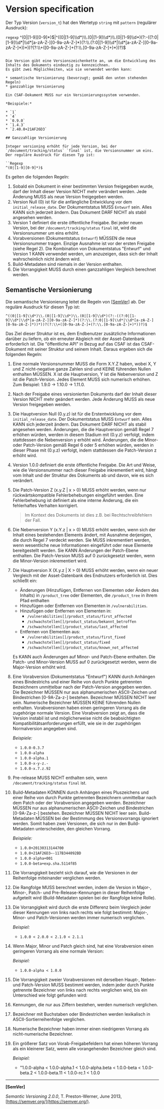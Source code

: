 # Version specification

Der Typ Version (`version_t`) hat den Wertetyp `string` mit `pattern` (regulärer Ausdruck):

`regexp`
^(0|[1-9][0-9]*)$|^((0|[1-9]\\d*)\\.(0|[1-9]\\d*)\\.(0|[1-9]\\d*)(?:-((?:0|[1-9]\\d*|\\d*[a-zA-Z-][0-9a-zA-Z-]*)(?:\\.(?:0|[1-9]\\d*|\\d*[a-zA-Z-][0-9a-zA-Z-]*))*))?(?:\\+([0-9a-zA-Z-]+(?:\\.[0-9a-zA-Z-]+)*))?)$
```

Die Version gibt eine Versionszeichenkette an, um die Entwicklung des Inhalts des Dokuments eindeutig zu kennzeichnen.
Es gibt zwei Möglichkeiten, wie sie verwendet werden kann:

* semantische Versionierung (bevorzugt; gemäß den unten stehenden Regeln)
* ganzzahlige Versionierung

Ein CSAF-Dokument MUSS nur ein Versionierungssystem verwenden.

*Beispiele:*

* `1`
* `4`
* `0.9.0`
* `1.4.3`
* `2.40.0+21AF26D3`

## Ganzzahlige Versionierung

Integer versioning erhöht für jede Version, bei der `/document/tracking/status` `final` ist, die Versionsnummer um eins.
Der reguläre Ausdruck für diesen Typ ist:

``Regexp
^(0|[1-9][0-9]*)$
```

Es gelten die folgenden Regeln:

1. Sobald ein Dokument in einer bestimmten Version freigegeben wurde, darf der Inhalt dieser Version NICHT mehr verändert werden.
   Jede Änderung MUSS als neue Version freigegeben werden.
2. Version Null (0) ist für die anfängliche Entwicklung vor dem `initial_release_date`.
   Der Dokumentstatus MUSS `Entwurf` sein.
   Alles KANN sich jederzeit ändern.
   Das Dokument DARF NICHT als stabil angesehen werden.
3. Version 1 definiert die erste öffentliche Freigabe. Bei jeder neuen Version, bei der `/document/tracking/status` `final` ist, wird die Versionsnummer um eins erhöht.
4. Vorabversionen (Dokumentstatus `Entwurf`) MÜSSEN die neue Versionsnummer tragen.
   Einzige Ausnahme ist vor der ersten Freigabe (siehe Regel 2).
   Die Kombination von Dokumentstatus "Entwurf" und Version 1 KANN verwendet werden, um anzuzeigen, dass sich der Inhalt wahrscheinlich nicht ändern wird.
5. Build-Metadaten sind niemals in der Version enthalten.
6. Die Vorrangigkeit MUSS durch einen ganzzahligen Vergleich berechnet werden.

## Semantische Versionierung

Die semantische Versionierung leitet die Regeln von [[SemVer]](#semver) ab. Der reguläre Ausdruck für diesen Typ ist:

```regexp
^((0|[1-9]\\d*)\\.(0|[1-9]\\d*)\\.(0|[1-9]\\d*)(?:-((?:0|[1-9]\\d*|\\d*[a-zA-Z-][0-9a-zA-Z-]*)(?:\\.(?:0|[1-9]\\d*|\\d*[a-zA-Z-][0-9a-zA-Z-]*))*))?(?:\\+([0-9a-zA-Z-]+(?:\\.[0-9a-zA-Z-]+)*))?)$
```

Das Ziel dieser Struktur ist es, dem Endbenutzer zusätzliche Informationen darüber zu liefern, ob ein erneuter Abgleich mit der Asset-Datenbank erforderlich ist. Die "öffentliche API" in Bezug auf das CSAF ist das CSAF-Dokument mit seiner Struktur und seinem Inhalt. Daraus ergeben sich die folgenden Regeln:

1. Eine normale Versionsnummer MUSS die Form X.Y.Z haben, wobei X, Y und Z nicht-negative ganze Zahlen sind und KEINE führenden Nullen enthalten MÜSSEN.
   X ist die Hauptversion, Y ist die Nebenversion und Z ist die Patch-Version.
   Jedes Element MUSS sich numerisch erhöhen. Zum Beispiel: 1.9.0 -> 1.10.0 -> 1.11.0.
2. Nach der Freigabe eines versionierten Dokuments darf der Inhalt dieser Version NICHT mehr geändert werden.
   Jede Änderung MUSS als neue Version freigegeben werden.
3. Die Hauptversion Null (0.y.z) ist für die Erstentwicklung vor dem `initial_release_date`.
   Der Dokumentstatus MUSS `Entwurf` sein. Alles KANN sich jederzeit ändern.
   Das Dokument DARF NICHT als stabil angesehen werden.
   Änderungen, die die Hauptversion gemäß Regel 7 erhöhen würden, werden in diesem Stadium mit (0.y.z) verfolgt, indem stattdessen die Nebenversion y erhöht wird.
   Änderungen, die die Minor- oder Patch-Version gemäß Regel 6 oder 5 erhöhen würden, werden in dieser Phase mit (0.y.z) verfolgt, indem stattdessen die Patch-Version z erhöht wird.
4. Version 1.0.0 definiert die erste öffentliche Freigabe.
   Die Art und Weise, wie die Versionsnummer nach dieser Freigabe inkrementiert wird, hängt vom Inhalt und der Struktur des Dokuments ab und davon, wie es sich verändert.
5. Die Patch-Version Z (x.y.Z | x > 0) MUSS erhöht werden, wenn nur rückwärtskompatible Fehlerbehebungen eingeführt werden.
   Eine Fehlerbehebung ist definiert als eine interne Änderung, die ein fehlerhaftes Verhalten korrigiert.

   > Im Kontext des Dokuments ist dies z.B. bei Rechtschreibfehlern der Fall.

6. Die Nebenversion Y (x.Y.z | x > 0) MUSS erhöht werden, wenn sich der Inhalt eines bestehenden Elements ändert, mit Ausnahme derjenigen, die durch Regel 7 verdeckt werden.
   Sie MUSS inkrementiert werden, wenn wesentliche neue Informationen eingeführt oder neue Elemente bereitgestellt werden. Sie KANN Änderungen der Patch-Ebene enthalten.
   Die Patch-Version MUSS auf 0 zurückgesetzt werden, wenn die Minor-Version inkrementiert wird.
7. Die Hauptversion X (X.y.z | X > 0) MUSS erhöht werden, wenn ein neuer Vergleich mit der Asset-Datenbank des Endnutzers erforderlich ist.
   Dies schließt ein:

   * Änderungen (Hinzufügen, Entfernen von Elementen oder Ändern des Inhalts) in `/product_tree` oder Elementen, die `/product_tree` in ihrem Pfad enthalten
   * Hinzufügen oder Entfernen von Elementen in `/vulnerabilities`.
   * Hinzufügen oder Entfernen von Elementen in:
     * `/vulnerabilities[]/product_status/first_affected`
     * `/schwachstellen[]/product_status/bekannt_betroffen`
     * `/schwachstellen[]/product_status/last_affected`
   * Entfernen von Elementen aus:
     * `/vulnerabilities[]/product_status/first_fixed`
     * `/schwachstellen[]/product_status/fixed`
     * `/schwachstellen[]/product_status/known_not_affected`

   Es KANN auch Änderungen auf Minor- und Patch-Ebene enthalten. Die Patch- und Minor-Version MUSS auf 0 zurückgesetzt werden, wenn die Major-Version erhöht wird.
8. Eine Vorabversion (Dokumentstatus "Entwurf") KANN durch Anhängen eines Bindestrichs und einer Reihe von durch Punkte getrennten Bezeichnern unmittelbar nach der Patch-Version angegeben werden.
   Die Bezeichner MÜSSEN nur aus alphanumerischen ASCII-Zeichen und Bindestrichen [0-9A-Za-z-] bestehen. Bezeichner MÜSSEN NICHT leer sein.
   Numerische Bezeichner MÜSSEN KEINE führenden Nullen enthalten. Vorabversionen haben einen geringeren Vorrang als die zugehörige normale Version.
   Eine Vorabversion zeigt an, dass die Version instabil ist und möglicherweise nicht die beabsichtigten Kompatibilitätsanforderungen erfüllt, wie sie in der zugehörigen Normalversion angegeben sind.

   *Beispiele:*

   * `1.0.0-0.3.7`
   * `1.0.0-alpha`
   * `1.0.0-alpha.1`
   * `1.0.0-x-y-z.-`
   * `1.0.0-x.7.z.92`

9. Pre-release MUSS NICHT enthalten sein, wenn `/document/tracking/status` `final` ist.
10. Build-Metadaten KÖNNEN durch Anhängen eines Pluszeichens und einer Reihe von durch Punkte getrennten Bezeichnern unmittelbar nach dem Patch oder der Vorabversion angegeben werden.
    Bezeichner MÜSSEN nur aus alphanumerischen ASCII-Zeichen und Bindestrichen [0-9A-Za-z-] bestehen.
    Bezeichner MÜSSEN NICHT leer sein. Build-Metadaten MÜSSEN bei der Bestimmung des Versionsvorrangs ignoriert werden.
    Somit haben zwei Versionen, die sich nur in den Build-Metadaten unterscheiden, den gleichen Vorrang.

    *Beispiele:*

    * `1.0.0+20130313144700`
    * `1.0.0+21AF26D3—-117B344092BD`
    * `1.0.0-alpha+001`
    * `1.0.0-beta+exp.sha.5114f85`

11. Die Vorrangigkeit bezieht sich darauf, wie die Versionen in der Reihenfolge miteinander verglichen werden.

12. Die Rangfolge MUSS berechnet werden, indem die Version in Major-, Minor-, Patch- und Pre-Release-Kennungen in dieser Reihenfolge aufgeteilt wird (Build-Metadaten spielen bei der Rangfolge keine Rolle).
13. Die Vorrangigkeit wird durch die erste Differenz beim Vergleich jeder dieser Kennungen von links nach rechts wie folgt bestimmt: Major-, Minor- und Patch-Versionen werden immer numerisch verglichen.

    *Beispiel:*

    * `1.0.0 < 2.0.0 < 2.1.0 < 2.1.1`

14. Wenn Major, Minor und Patch gleich sind, hat eine Vorabversion einen geringeren Vorrang als eine normale Version:

    *Beispiel:*

    * `1.0.0-alpha < 1.0.0`

15. Die Vorrangigkeit zweier Vorabversionen mit derselben Haupt-, Neben- und Patch-Version MUSS bestimmt werden, indem jeder durch Punkte getrennte Bezeichner von links nach rechts verglichen wird, bis ein Unterschied wie folgt gefunden wird:

16. Kennungen, die nur aus Ziffern bestehen, werden numerisch verglichen.
17. Bezeichner mit Buchstaben oder Bindestrichen werden lexikalisch in ASCII-Sortierreihenfolge verglichen.
18. Numerische Bezeichner haben immer einen niedrigeren Vorrang als nicht-numerische Bezeichner.
19. Ein größerer Satz von Vorab-Freigabefeldern hat einen höheren Vorrang als ein kleinerer Satz, wenn alle vorangehenden Bezeichner gleich sind.

    *Beispiel:*

    * "1.0.0-alpha < 1.0.0-alpha.1 < 1.0.0-alpha.beta < 1.0.0-beta < 1.0.0-beta.2 < 1.0.0-beta.11 < 1.0.0-rc.1 < 1.0.0

___

<a name="semver"/>**[SemVer]**

*Semantic Versioning 2.0.0*, T. Preston-Werner, June 2013, [https://semver.org/](https://semver.org/).
